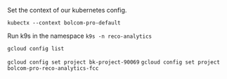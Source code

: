 Set the context of our kubernetes config. 

`
kubectx --context bolcom-pro-default
`

Run k9s in the namespace
`
k9s -n reco-analytics
`


`
gcloud config list
`

`
gcloud config set project bk-project-90069
`
`
gcloud config set project bolcom-pro-reco-analytics-fcc
`



